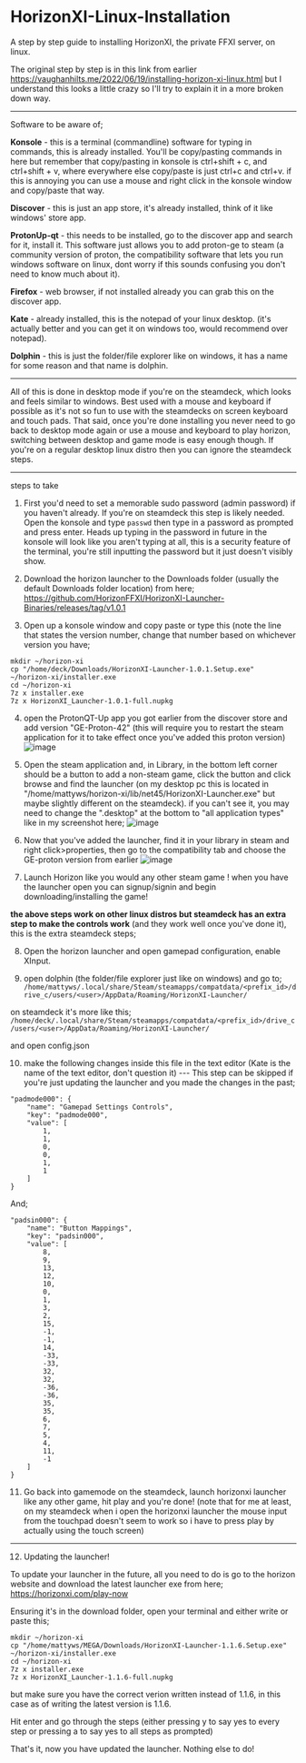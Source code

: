 # HorizonXI-Linux-Installation
A step by step guide to installing HorizonXI, the private FFXI server, on linux.

The original step by step is in this link from earlier <https://vaughanhilts.me/2022/06/19/installing-horizon-xi-linux.html> but I understand this looks a little crazy so I'll try to explain it in a more broken down way.

-----

Software to be aware of;

**Konsole** - this is a terminal (commandline) software for typing in commands, this is already installed. You'll be copy/pasting commands in here but remember that copy/pasting in konsole is ctrl+shift + c, and ctrl+shift + v, where everywhere else copy/paste is just ctrl+c and ctrl+v. if this is annoying you can use a mouse and right click in the konsole window and copy/paste that way.

**Discover** - this is just an app store, it's already installed, think of it like windows' store app.

**ProtonUp-qt** - this needs to be installed, go to the discover app and search for it, install it. This software just allows you to add proton-ge to steam (a community version of proton, the compatibility software that lets you run windows software on linux, dont worry if this sounds confusing you don't need to know much about it).

**Firefox** - web browser, if not installed already you can grab this on the discover app.

**Kate** - already installed, this is the notepad of your linux desktop. (it's actually better and you can get it on windows too, would recommend over notepad).

**Dolphin** - this is just the folder/file explorer like on windows, it has a name for some reason and that name is dolphin.

-----

All of this is done in desktop mode if you're on the steamdeck, which looks and feels similar to windows. Best used with a mouse and keyboard if possible as it's not so fun to use with the steamdecks on screen keyboard and touch pads. That said, once you're done installing you never need to go back to desktop mode again or use a mouse and keyboard to play horizon, switching between desktop and game mode is easy enough though. If you're on a regular desktop linux distro then you can ignore the steamdeck steps.

-----

steps to take

1. First you'd need to set a memorable sudo password (admin password) if you haven't already. If you're on steamdeck this step is likely needed. Open the konsole and type `passwd` then type in a password as prompted and press enter. Heads up typing in the password in future in the konsole will look like you aren't typing at all, this is a security feature of the terminal, you're still inputting the password but it just doesn't visibly show.

2. Download the horizon launcher to the Downloads folder (usually the default Downloads folder location) from here;
<https://github.com/HorizonFFXI/HorizonXI-Launcher-Binaries/releases/tag/v1.0.1>

3. Open up a konsole window and copy paste or type this (note the line that states the version number, change that number based on whichever version you have;

```
mkdir ~/horizon-xi
cp "/home/deck/Downloads/HorizonXI-Launcher-1.0.1.Setup.exe" ~/horizon-xi/installer.exe
cd ~/horizon-xi
7z x installer.exe
7z x HorizonXI_Launcher-1.0.1-full.nupkg
```

4. open the ProtonQT-Up app you got earlier from the discover store and add version "GE-Proton-42" (this will require you to restart the steam application for it to take effect once you've added this proton version)
![image](https://github.com/MattyGWS/HorizonXI-Linux-Installation/assets/56587299/9a8009b2-6361-4984-b2cb-8859a3fb03b1)

5. Open the steam application and, in Library, in the bottom left corner should be a button to add a non-steam game, click the button and click browse and find the launcher (on my desktop pc this is located in "/home/mattyws/horizon-xi/lib/net45/HorizonXI-Launcher.exe" but maybe slightly different on the steamdeck). if you can't see it, you may need to change the ".desktop" at the bottom to "all application types" like in my screenshot here;
![image](https://github.com/MattyGWS/HorizonXI-Linux-Installation/assets/56587299/ae7711ab-e4d4-4ce8-bda2-c5bfc96965a1)

6. Now that you've added the launcher, find it in your library in steam and right click>properties, then go to the compatibility tab and choose the GE-proton version from earlier
![image](https://github.com/MattyGWS/HorizonXI-Linux-Installation/assets/56587299/5b1ac9f6-e317-4bd1-98a0-9d68dc5f5bd6)

7. Launch Horizon like you would any other steam game ! when you have the launcher open you can signup/signin and begin downloading/installing the game!

**the above steps work on other linux distros but steamdeck has an extra step to make the controls work** (and they work well once you've done it), this is the extra steamdeck steps;

8. Open the horizon launcher and open gamepad configuration, enable XInput.

9.  open dolphin (the folder/file explorer just like on windows) and go to; `/home/mattyws/.local/share/Steam/steamapps/compatdata/<prefix_id>/drive_c/users/<user>/AppData/Roaming/HorizonXI-Launcher/`

on steamdeck it's more like this; `/home/deck/.local/share/Steam/steamapps/compatdata/<prefix_id>/drive_c/users/<user>/AppData/Roaming/HorizonXI-Launcher/`

and open config.json

10. make the following changes inside this file in the text editor (Kate is the name of the text editor, don't question it) --- This step can be skipped if you're just updating the launcher and you made the changes in the past;

```
"padmode000": {
    "name": "Gamepad Settings Controls",
    "key": "padmode000",
    "value": [
        1,
        1,
        0,
        0,
        1,
        1
    ]
}
```

And;

```
"padsin000": {
    "name": "Button Mappings",
    "key": "padsin000",
    "value": [
        8,
        9,
        13,
        12,
        10,
        0,
        1,
        3,
        2,
        15,
        -1,
        -1,
        14,
        -33,
        -33,
        32,
        32,
        -36,
        -36,
        35,
        35,
        6,
        7,
        5,
        4,
        11,
        -1
    ]
}
```

11. Go back into gamemode on the steamdeck, launch horizonxi launcher like any other game, hit play and you're done! (note that for me at least, on my steamdeck when i open the horizonxi launcher the mouse input from the touchpad doesn't seem to work so i have to press play by actually using the touch screen)

-----

12. Updating the launcher!

To update your launcher in the future, all you need to do is go to the horizon website and download the latest launcher exe from here;
<https://horizonxi.com/play-now>

Ensuring it's in the download folder, open your terminal and either write or paste this;

```
mkdir ~/horizon-xi
cp "/home/mattyws/MEGA/Downloads/HorizonXI-Launcher-1.1.6.Setup.exe" ~/horizon-xi/installer.exe
cd ~/horizon-xi
7z x installer.exe
7z x HorizonXI_Launcher-1.1.6-full.nupkg
```

but make sure you have the correct verion written instead of 1.1.6, in this case as of writing the latest version is 1.1.6.

Hit enter and go through the steps (either pressing y to say yes to every step or pressing a to say yes to all steps as prompted)

That's it, now you have updated the launcher. Nothing else to do!
